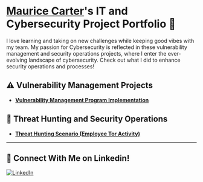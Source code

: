 # <a href="https://www.linkedin.com/in/cmcarter38/">Maurice Carter</a>'s IT and Cybersecurity Project Portfolio 🔐

I love learning and taking on new challenges while keeping good vibes with my team. My passion for Cybersecurity is reflected in these vulnerability management and security operations projects, where I enter the ever-evolving landscape of cybersecurity. Check out what I did to enhance security operations and processes!


## ⚠️ Vulnerability Management Projects

- **[Vulnerability Management Program Implementation](https://github.com/mauricecarter1/vulnerability-management-program/tree/main)**


## 🚨 Threat Hunting and Security Operations

- **[Threat Hunting Scenario (Employee Tor Activity)](https://github.com/mauricecarter1/threat-hunting-scenario-tor)**

<hr/>

## 🤳 Connect With Me on Linkedin!


[![LinkedIn](https://drive.google.com/uc?export=view&id=13pby9M_CIHmwrEQwkYU5tXQHhA13Z-qd)](https://www.linkedin.com/in/cmcarter38/)


[linkedin]: https://linkedin.com/in/cmcarter38

<!--
<img width="35" alt="image" src="https://github.com/user-attachments/assets/2f41c7cd-5ea8-4475-b451-a37161b6c3fb"> 
<img width="35" alt="image" src="https://github.com/user-attachments/assets/77649969-9910-4994-8b96-74a116cfb2a8">
-->
